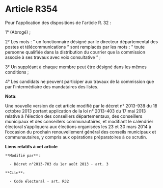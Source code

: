 # Article R354

Pour l'application des dispositions de l'article R. 32 :

1° (Abrogé) ; 

2° Les mots : " un fonctionnaire désigné par le directeur départemental des postes et télécommunications ” sont remplacés par
les mots : " toute personne qualifiée dans la distribution du courrier que la commission associe à ses travaux avec voix
consultative ” ; 

3° Un suppléant à chaque membre peut être désigné dans les mêmes conditions ; 

4° Les candidats ne peuvent participer aux travaux de la commission que par l'intermédiaire des mandataires des listes.

**Nota:**

Une nouvelle version de cet article modifié par le décret n° 2013-938 du 18 octobre 2013 portant application de la loi n°
2013-403 du 17 mai 2013 relative à l'élection des conseillers départementaux, des conseillers municipaux et des conseillers
communautaires, et modifiant le calendrier électoral s’appliquera aux élections organisées les 23 et 30 mars 2014 à
l’occasion du prochain renouvellement général des conseils municipaux et communautaires, y compris aux opérations
préparatoires à ce scrutin.

**Liens relatifs à cet article**

	**Modifié par**:

	  - Décret n°2013-703 du 1er août 2013 - art. 3

	**Cite**:

	  - Code électoral - art. R32
